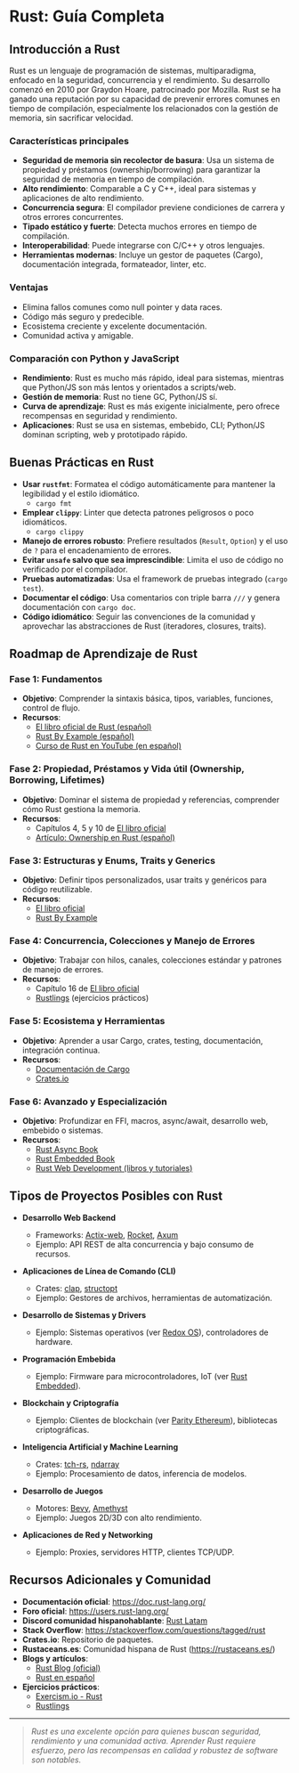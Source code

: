 

# Rust: Guía Completa

## Introducción a Rust

Rust es un lenguaje de programación de sistemas, multiparadigma, enfocado en la seguridad, concurrencia y el rendimiento. Su desarrollo comenzó en 2010 por Graydon Hoare, patrocinado por Mozilla. Rust se ha ganado una reputación por su capacidad de prevenir errores comunes en tiempo de compilación, especialmente los relacionados con la gestión de memoria, sin sacrificar velocidad.

### Características principales
- **Seguridad de memoria sin recolector de basura**: Usa un sistema de propiedad y préstamos (ownership/borrowing) para garantizar la seguridad de memoria en tiempo de compilación.
- **Alto rendimiento**: Comparable a C y C++, ideal para sistemas y aplicaciones de alto rendimiento.
- **Concurrencia segura**: El compilador previene condiciones de carrera y otros errores concurrentes.
- **Tipado estático y fuerte**: Detecta muchos errores en tiempo de compilación.
- **Interoperabilidad**: Puede integrarse con C/C++ y otros lenguajes.
- **Herramientas modernas**: Incluye un gestor de paquetes (Cargo), documentación integrada, formateador, linter, etc.

### Ventajas
- Elimina fallos comunes como null pointer y data races.
- Código más seguro y predecible.
- Ecosistema creciente y excelente documentación.
- Comunidad activa y amigable.

### Comparación con Python y JavaScript
- **Rendimiento**: Rust es mucho más rápido, ideal para sistemas, mientras que Python/JS son más lentos y orientados a scripts/web.
- **Gestión de memoria**: Rust no tiene GC, Python/JS sí.
- **Curva de aprendizaje**: Rust es más exigente inicialmente, pero ofrece recompensas en seguridad y rendimiento.
- **Aplicaciones**: Rust se usa en sistemas, embebido, CLI; Python/JS dominan scripting, web y prototipado rápido.

## Buenas Prácticas en Rust

- **Usar `rustfmt`**: Formatea el código automáticamente para mantener la legibilidad y el estilo idiomático.
  - `cargo fmt`
- **Emplear `clippy`**: Linter que detecta patrones peligrosos o poco idiomáticos.
  - `cargo clippy`
- **Manejo de errores robusto**: Prefiere resultados (`Result`, `Option`) y el uso de `?` para el encadenamiento de errores.
- **Evitar `unsafe` salvo que sea imprescindible**: Limita el uso de código no verificado por el compilador.
- **Pruebas automatizadas**: Usa el framework de pruebas integrado (`cargo test`).
- **Documentar el código**: Usa comentarios con triple barra `///` y genera documentación con `cargo doc`.
- **Código idiomático**: Seguir las convenciones de la comunidad y aprovechar las abstracciones de Rust (iteradores, closures, traits).

## Roadmap de Aprendizaje de Rust

### Fase 1: Fundamentos
- **Objetivo**: Comprender la sintaxis básica, tipos, variables, funciones, control de flujo.
- **Recursos**:
  - [El libro oficial de Rust (español)](https://doc.rust-lang.org/book/title-page.html)
  - [Rust By Example (español)](https://doc.rust-lang.org/rust-by-example/)
  - [Curso de Rust en YouTube (en español)](https://www.youtube.com/results?search_query=curso+rust+español)

### Fase 2: Propiedad, Préstamos y Vida útil (Ownership, Borrowing, Lifetimes)
- **Objetivo**: Dominar el sistema de propiedad y referencias, comprender cómo Rust gestiona la memoria.
- **Recursos**:
  - Capítulos 4, 5 y 10 de [El libro oficial](https://doc.rust-lang.org/book/)
  - [Artículo: Ownership en Rust (español)](https://blog.rustlang-es.org/ownership/)

### Fase 3: Estructuras y Enums, Traits y Generics
- **Objetivo**: Definir tipos personalizados, usar traits y genéricos para código reutilizable.
- **Recursos**:
  - [El libro oficial](https://doc.rust-lang.org/book/)
  - [Rust By Example](https://doc.rust-lang.org/rust-by-example/)

### Fase 4: Concurrencia, Colecciones y Manejo de Errores
- **Objetivo**: Trabajar con hilos, canales, colecciones estándar y patrones de manejo de errores.
- **Recursos**:
  - Capítulo 16 de [El libro oficial](https://doc.rust-lang.org/book/ch16-00-concurrency.html)
  - [Rustlings](https://github.com/rust-lang/rustlings) (ejercicios prácticos)

### Fase 5: Ecosistema y Herramientas
- **Objetivo**: Aprender a usar Cargo, crates, testing, documentación, integración continua.
- **Recursos**:
  - [Documentación de Cargo](https://doc.rust-lang.org/cargo/)
  - [Crates.io](https://crates.io/)

### Fase 6: Avanzado y Especialización
- **Objetivo**: Profundizar en FFI, macros, async/await, desarrollo web, embebido o sistemas.
- **Recursos**:
  - [Rust Async Book](https://rust-lang.github.io/async-book/)
  - [Rust Embedded Book](https://docs.rust-embedded.org/book/)
  - [Rust Web Development (libros y tutoriales)](https://actix.rs/docs/)

## Tipos de Proyectos Posibles con Rust

- **Desarrollo Web Backend**
  - Frameworks: [Actix-web](https://actix.rs/), [Rocket](https://rocket.rs/), [Axum](https://github.com/tokio-rs/axum)
  - Ejemplo: API REST de alta concurrencia y bajo consumo de recursos.

- **Aplicaciones de Línea de Comando (CLI)**
  - Crates: [clap](https://docs.rs/clap/), [structopt](https://docs.rs/structopt/)
  - Ejemplo: Gestores de archivos, herramientas de automatización.

- **Desarrollo de Sistemas y Drivers**
  - Ejemplo: Sistemas operativos (ver [Redox OS](https://www.redox-os.org/)), controladores de hardware.

- **Programación Embebida**
  - Ejemplo: Firmware para microcontroladores, IoT (ver [Rust Embedded](https://rust-embedded.org/)).

- **Blockchain y Criptografía**
  - Ejemplo: Clientes de blockchain (ver [Parity Ethereum](https://www.parity.io/)), bibliotecas criptográficas.

- **Inteligencia Artificial y Machine Learning**
  - Crates: [tch-rs](https://github.com/LaurentMazare/tch-rs), [ndarray](https://github.com/rust-ndarray/ndarray)
  - Ejemplo: Procesamiento de datos, inferencia de modelos.

- **Desarrollo de Juegos**
  - Motores: [Bevy](https://bevyengine.org/), [Amethyst](https://amethyst.rs/)
  - Ejemplo: Juegos 2D/3D con alto rendimiento.

- **Aplicaciones de Red y Networking**
  - Ejemplo: Proxies, servidores HTTP, clientes TCP/UDP.

## Recursos Adicionales y Comunidad

- **Documentación oficial**: https://doc.rust-lang.org/
- **Foro oficial**: https://users.rust-lang.org/
- **Discord comunidad hispanohablante**: [Rust Latam](https://discord.gg/7WbhnFh)
- **Stack Overflow**: https://stackoverflow.com/questions/tagged/rust
- **Crates.io**: Repositorio de paquetes.
- **Rustaceans.es**: Comunidad hispana de Rust (https://rustaceans.es/)
- **Blogs y artículos**:
  - [Rust Blog (oficial)](https://blog.rust-lang.org/)
  - [Rust en español](https://blog.rustlang-es.org/)
- **Ejercicios prácticos**:
  - [Exercism.io - Rust](https://exercism.io/tracks/rust)
  - [Rustlings](https://github.com/rust-lang/rustlings)

---

> _Rust es una excelente opción para quienes buscan seguridad, rendimiento y una comunidad activa. Aprender Rust requiere esfuerzo, pero las recompensas en calidad y robustez de software son notables._